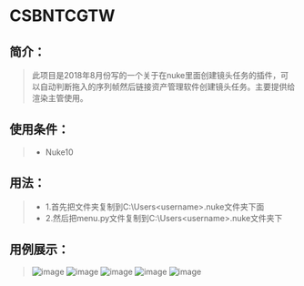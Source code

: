 # CSBNTCGTW
## 简介：
> 此项目是2018年8月份写的一个关于在nuke里面创建镜头任务的插件，可以自动判断拖入的序列帧然后链接资产管理软件创建镜头任务。主要提供给渲染主管使用。
## 使用条件：
>* Nuke10
## 用法：
>* 1.首先把文件夹复制到C:\Users\<username>\.nuke文件夹下面
>* 2.然后把menu.py文件复制到C:\Users\<username>\.nuke文件夹下
## 用例展示：
>![image](https://github.com/Qinjiaxin/CSBNTCGTW/blob/master/Screenshot/use.jpg)
>![image](https://github.com/Qinjiaxin/CSBNTCGTW/blob/master/Screenshot/create_shot.png)
>![image](https://github.com/Qinjiaxin/CSBNTCGTW/blob/master/Screenshot/create_shot1.png)
>![image](https://github.com/Qinjiaxin/CSBNTCGTW/blob/master/Screenshot/create_shotTask.png)
>![image](https://github.com/Qinjiaxin/CSBNTCGTW/blob/master/Screenshot/create_shotTask1.png)
